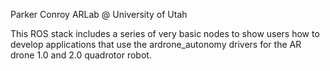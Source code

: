 Parker Conroy
ARLab @ University of Utah

This ROS stack includes a series of very basic nodes to show users how to develop applications that use the ardrone_autonomy drivers for the AR drone 1.0 and 2.0 quadrotor robot.
